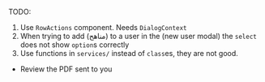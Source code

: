 TODO:

1. Use `RowActions` component. Needs `DialogContext`
2. When trying to add (مناهح) to a user in the (new user modal) the `select` does not show `option`s correctly
3. Use functions in `services/` instead of `class`es, they are not good.

- Review the PDF sent to you
